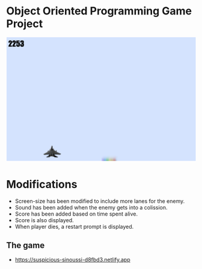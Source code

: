 # Object Oriented Programming Game Project 

<p align="center"><img src="./images/screenshot.png"></p>

# Modifications

- Screen-size has been modified to include more lanes for the enemy.
- Sound has been added when the enemy gets into a colission.
- Score has been added based on time spent alive. 
- Score is also displayed.
- When player dies, a restart prompt is displayed.


## The game

- https://suspicious-sinoussi-d8fbd3.netlify.app

